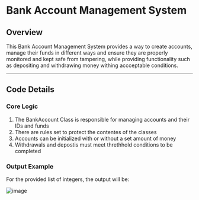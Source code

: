 # Bank Account Management System

## Overview

This Bank Account Management System provides a way to create accounts, manage their funds in different ways and ensure they are properly monitored and kept safe from tampering, while providing functionality such as depositing and withdrawing money withing accceptable conditions.

---

## Code Details

### Core Logic

1. The BankAccount Class is responsible for managing accounts and their 
    IDs and funds
2. There are rules set to protect the contentes of the classes
3. Accounts can be initialized with or without a set amount of money
4. Withdrawals and depostis must meet threthhold conditions to be completed

### Output Example

For the provided list of integers, the output will be:

![image](https://github.com/user-attachments/assets/456952a1-f08a-4c82-802b-a25d4434eacd)
